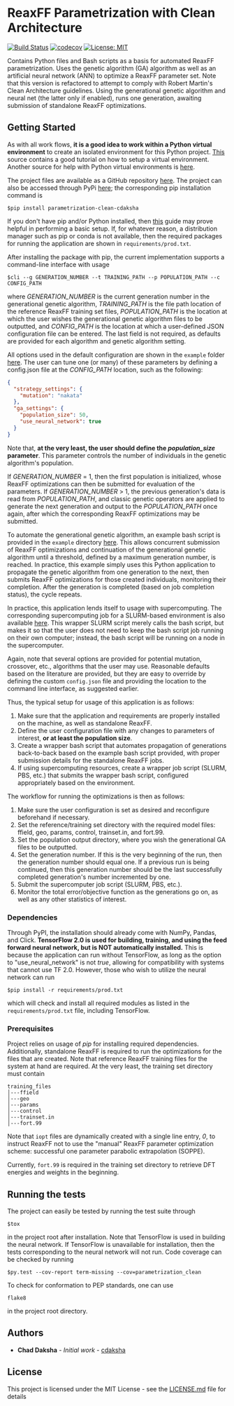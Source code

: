 # ReaxFF Parametrization with Clean Architecture
[![Build Status](https://travis-ci.com/cdaksha/parametrization_clean.svg?token=LpB61vRRhRXYf6MrmquF&branch=master)](https://travis-ci.com/cdaksha/parametrization_clean)
[![codecov](https://codecov.io/gh/cdaksha/parametrization_clean/branch/master/graph/badge.svg?token=AWGP6HY2VD)](https://codecov.io/gh/cdaksha/parametrization_clean)
[![License: MIT](https://img.shields.io/badge/License-MIT-yellow.svg)](https://opensource.org/licenses/MIT)

Contains Python files and Bash scripts as a basis for automated ReaxFF parametrization. Uses the genetic algorithm (GA)
algorithm as well as an artificial neural network (ANN) to optimize a ReaxFF parameter set. Note that this version
is refactored to attempt to comply with Robert Martin's Clean Architecture guidelines. Using the generational genetic
algorithm and neural net (the latter only if enabled), runs one generation, awaiting submission of standalone
ReaxFF optimizations.

## Getting Started

As with all work flows, **it is a good idea
to work within a Python virtual environment** to create an isolated environment for this Python project.
[This](https://docs.python.org/3/tutorial/venv.html) source contains a good tutorial on how to setup a virtual
environment. Another source for help with Python virtual environments is
[here](https://docs.python-guide.org/dev/virtualenvs/).

The project files are available as a GitHub repository [here](https://github.com/cdaksha/parametrization_clean).
The project can also be accessed through PyPi [here](https://pypi.org/project/parametrization-clean-cdaksha/);
the corresponding pip installation command is

```commandline
$pip install parametrization-clean-cdaksha
```

If you don't have pip and/or Python installed, then [this](https://docs.python-guide.org/starting/installation/)
guide may prove helpful in performing a basic setup. If, for whatever reason, a distribution manager such as pip or
conda is not available, then the required packages for running the application are shown in `requirements/prod.txt`.

After installing the package with pip, the current implementation supports a command-line interface with usage

```commandline
$cli --g GENERATION_NUMBER --t TRAINING_PATH --p POPULATION_PATH --c CONFIG_PATH
```

where *GENERATION_NUMBER* is the current generation number in the generational genetic algorithm, *TRAINING_PATH*
is the file path location of the reference ReaxFF training set files, *POPULATION_PATH* is the location at which
the user wishes the generational genetic algorithm files to be outputted, and *CONFIG_PATH* is the location at which
a user-defined JSON configuration file can be entered. The last field is not required, as defaults are provided for
each algorithm and genetic algorithm setting.

All options used in the default configuration are shown in the `example` folder [here](example/config.json). The user
can tune one (or many) of these parameters by defining a config.json file at the *CONFIG_PATH* location, such as the
following:

```json
{
  "strategy_settings": {
    "mutation": "nakata"
  },
  "ga_settings": {
    "population_size": 50,
    "use_neural_network": true
  }
}
```

Note that, **at the very least, the user should define the *population_size* parameter**. This parameter controls the
number of individuals in the genetic algorithm's population.

If *GENERATION_NUMBER* = 1, then the first population is initialized, whose ReaxFF optimizations can then be submitted
for evaluation of the parameters. If *GENERATION_NUMBER* > 1, the previous generation's data is read from
*POPULATION_PATH*, and classic genetic operators are applied to generate the next generation and output to the
*POPULATION_PATH* once again, after which the corresponding ReaxFF optimizations may be submitted.

To automate the generational genetic algorithm, an example bash script is provided in the `example` directory
[here](example/main.sh). This allows concurrent submission of ReaxFF optimizations and continuation of the
generational genetic algorithm until a threshold, defined by a maximum generation number, is reached. In practice,
this example simply uses this Python application to propagate the genetic algorithm from one generation to the next,
then submits ReaxFF optimizations for those created individuals, monitoring their completion. After the generation
is completed (based on job completion status), the cycle repeats.

In practice, this application lends itself to usage with supercomputing. The corresponding supercomputing job for
a SLURM-based environment is also available [here](example/job.qs). This wrapper SLURM script merely calls the bash
script, but makes it so that the user does not need to keep the bash script job running on their own computer; instead,
the bash script will be running on a node in the supercomputer.

Again, note that several options are provided for potential mutation, crossover, etc., algorithms that the user may use.
Reasonable defaults based on the literature are provided, but they are easy to override by defining the custom
`config.json` file and providing the location to the command line interface, as suggested earlier.

Thus, the typical setup for usage of this application is as follows:
  1. Make sure that the application and requirements are properly installed on the machine, as well as
     standalone ReaxFF.
  2. Define the user configuration file with any changes to parameters of interest, **or at least the population size**.
  3. Create a wrapper bash script that automates propagation of generations back-to-back based on the example bash
     script provided, with proper submission details for the standalone ReaxFF jobs.
  4. If using supercomputing resources, create a wrapper job script (SLURM, PBS, etc.) that submits the wrapper bash
     script, configured appropriately based on the environment.

The workflow for running the optimizations is then as follows:
  1. Make sure the user configuration is set as desired and reconfigure beforehand if necessary.
  2. Set the reference/training set directory with the required model files:
     ffield, geo, params, control, trainset.in, and fort.99.
  3. Set the population output directory, where you wish the generational GA files to be outputted.
  4. Set the generation number. If this is the very beginning of the run, then the generation number should equal one.
     If a previous run is being continued, then this generation number should be the last successfully completed
     generation's number incremented by one.
  5. Submit the supercomputer job script (SLURM, PBS, etc.).
  6. Monitor the total error/objective function as the generations go on, as well as any other statistics of interest.

### Dependencies

Through PyPI, the installation should already come with NumPy, Pandas, and Click. **TensorFlow 2.0 is used for building,
training, and using the feed forward neural network, but is NOT automatically installed.** This is because the
application can run without TensorFlow, as long as the option to "use_neural_network" is not *true*, allowing
for compatibility with systems that cannot use TF 2.0. However, those who wish to utilize the neural network can run

```commandline
$pip install -r requirements/prod.txt
```

which will check and install all required modules as listed in the `requirements/prod.txt` file, including TensorFlow.

### Prerequisites

Project relies on usage of *pip* for installing required dependencies. Additionally, standalone ReaxFF is required to
run the optimizations for the files that are created. Note that reference ReaxFF training files for the system at hand
are required. At the very least, the training set directory must contain

```
training_files
│---ffield
│---geo
│---params
│---control
│---trainset.in
│---fort.99
```

Note that `iopt` files are dynamically created with a single line entry, *0*, to instruct ReaxFF not to use the "manual"
ReaxFF parameter optimization scheme: successful one parameter parabolic extrapolation (SOPPE).

Currently, `fort.99` is required in the training set directory to retrieve DFT energies and weights in the beginning.

## Running the tests

The project can easily be tested by running the test suite through

```
$tox
```

in the project root after installation. Note that TensorFlow is used in building the neural network. If TensorFlow
is unavailable for installation, then the tests corresponding to the neural network will not run. Code coverage can be
checked by running

```
$py.test --cov-report term-missing --cov=parametrization_clean
```

To check for conformation to PEP standards, one can use

```
flake8
```

in the project root directory.

## Authors

* **Chad Daksha** - *Initial work* - [cdaksha](https://github.com/cdaksha)

## License

This project is licensed under the MIT License - see the [LICENSE.md](LICENSE.md) file for details
